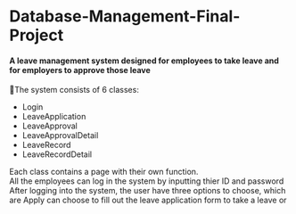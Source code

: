# Database-Management-Final-Project
#### A leave management system designed for employees to take leave and for employers to approve those leave

📃The system consists of 6 classes:
- Login
- LeaveApplication
- LeaveApproval
- LeaveApprovalDetail
- LeaveRecord
- LeaveRecordDetail
<p align="left">
Each class contains a page with their own function. 
  <br>All the employees can log in the system by inputting thier ID and password
  <br>After logging into the system, the user have three options to choose, which are Apply
  can choose to fill out the leave application form to take a leave or 
  </p>
